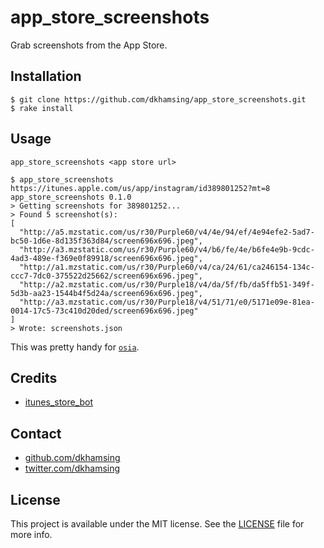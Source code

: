# app_store_screenshots

Grab screenshots from the App Store.

## Installation

    $ git clone https://github.com/dkhamsing/app_store_screenshots.git
    $ rake install

## Usage

```
app_store_screenshots <app store url>
```

```
$ app_store_screenshots https://itunes.apple.com/us/app/instagram/id389801252?mt=8
app_store_screenshots 0.1.0
> Getting screenshots for 389801252...
> Found 5 screenshot(s):
[
  "http://a5.mzstatic.com/us/r30/Purple60/v4/4e/94/ef/4e94efe2-5ad7-bc50-1d6e-8d135f363d84/screen696x696.jpeg",
  "http://a3.mzstatic.com/us/r30/Purple60/v4/b6/fe/4e/b6fe4e9b-9cdc-4ad3-489e-f369e0f89918/screen696x696.jpeg",
  "http://a1.mzstatic.com/us/r30/Purple60/v4/ca/24/61/ca246154-134c-ccc7-7dc0-375522d25662/screen696x696.jpeg",
  "http://a2.mzstatic.com/us/r30/Purple18/v4/da/5f/fb/da5ffb51-349f-5d3b-aa23-1544b4f5d24a/screen696x696.jpeg",
  "http://a3.mzstatic.com/us/r30/Purple18/v4/51/71/e0/5171e09e-81ea-0014-17c5-73c410d20ded/screen696x696.jpeg"
]
> Wrote: screenshots.json

```

This was pretty handy for [`osia`](https://github.com/dkhamsing/open-source-ios-apps/issues/431).

## Credits

- [itunes_store_bot](https://github.com/stefano-bortolotti/itunes_store_bot)

## Contact

- [github.com/dkhamsing](https://github.com/dkhamsing)
- [twitter.com/dkhamsing](https://twitter.com/dkhamsing)

## License

This project is available under the MIT license. See the [LICENSE](LICENSE) file for more info.
